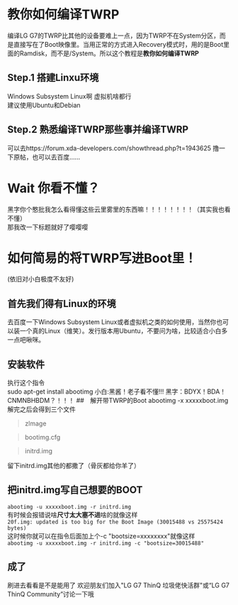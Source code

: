 # 教你如何编译TWRP
编译LG G7的TWRP比其他的设备要难上一点，因为TWRP不在System分区，而是直接写在了Boot映像里。当用正常的方式进入Recovery模式时，用的是Boot里面的Ramdisk，而不是/System。所以这个教程是**教你如何编译TWRP** 
## Step.1 搭建Linxu环境
Windows Subsystem Linux啊 虚拟机啥都行 <br />
建议使用Ubuntu和Debian
## Step.2 熟悉编译TWRP那些事并编译TWRP
可以去https://forum.xda-developers.com/showthread.php?t=1943625 撸一下原帖，也可以去百度……
# Wait 你看不懂？
黑字你个憨批我怎么看得懂这些云里雾里的东西嘛！！！！！！！！（其实我也看不懂） <br />
那我改一下标题就好了嘤嘤嘤

# 如何简易的将TWRP写进Boot里！
(依旧对小白极度不友好)
## 首先我们得有Linux的环境
去百度一下Windows Subsystem Linux或者虚拟机之类的如何使用，当然你也可以装一个真的Linux（维笑）。发行版本用Ubuntu，不要问为啥，比较适合小白多一点吧啾咪。
## 安装软件
执行这个指令<br />
sudo apt-get install abootimg
小白:黑酱！老子看不懂!!!
黑字：BDYX！BDA！CNMNBHBDM？！！！
##　解开带TWRP的Boot
abootimg -x xxxxxboot.img
解完之后会得到三个文件
> zlmage

> bootimg.cfg

> initrd.img

留下initrd.img其他的都撒了（骨灰都给你羊了）
##  把initrd.img写自己想要的BOOT 
`abootimg -u xxxxxboot.img -r initrd.img` <br />
有时候会报错说啥**尺寸太大塞不进**啥的就像这样 <br />
`20f.img: updated is too big for the Boot Image (30015488 vs 25575424 bytes)` <br />
这时候你就可以在指令后面加上个-c "bootsize=xxxxxxxx"就像这样<br />
`abootimg -u xxxxxboot.img -r initrd.img -c "bootsize=30015488"`
## 成了
刷进去看看是不是能用了
欢迎朋友们加入"LG G7 ThinQ 垃圾佬快活群"或“LG G7 ThinQ Community”讨论一下哦
